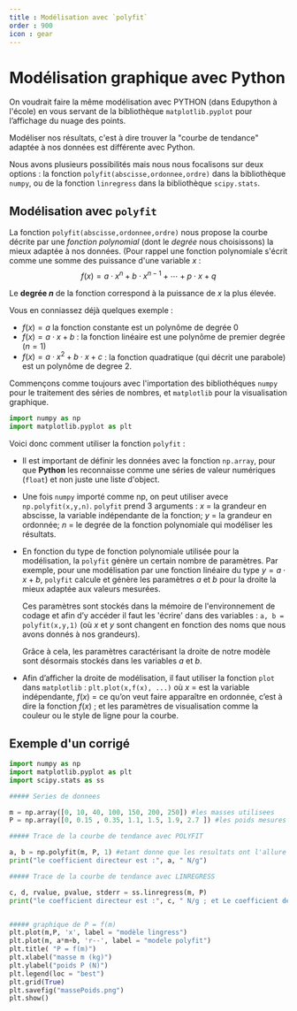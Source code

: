 ```yaml
---
title : Modélisation avec `polyfit`
order : 900
icon : gear
---
```

# Modélisation graphique avec Python

On voudrait faire la même modélisation avec PYTHON (dans Edupython à l'école) en vous servant de la bibliothèque `matplotlib.pyplot` pour l’affichage du nuage des points.

Modéliser nos résultats, c'est à dire trouver la "courbe de tendance" adaptée à nos données est différente avec Python. 

Nous avons plusieurs possibilités mais nous nous focalisons sur deux options : la fonction `polyfit(abscisse,ordonnee,ordre)` dans la bibliothèque `numpy`, ou de la fonction `linregress` dans la bibliothèque `scipy.stats`.

## Modélisation avec `polyfit`
La fonction `polyfit(abscisse,ordonnee,ordre)` nous propose la courbe décrite par une *fonction polynomial* (dont le *degrée* nous choisissons) la mieux adaptée à nos données. (Pour rappel une fonction polynomiale s'écrit comme une somme des puissance d'une variable $x$ : 
$$f(x) = a\cdot x^n + b\cdot x^{n-1} + \cdots + p\cdot x + q$$

Le **degrée $n$** de la fonction correspond à la puissance de $x$ la plus élevée. 

Vous en conniassez déjà quelques exemple : 

- $f(x) = a$ la fonction constante est un polynôme de degrée $0$
- $f(x) = a\cdot x + b$ : la fonction linéaire est une polynôme de premier degrée ($n=1$)
- $f(x) = a\cdot x^2 + b\cdot x + c$ : la fonction quadratique (qui décrit une parabole) est un polynôme de degree $2$.  
    
Commençons comme toujours avec l'importation des bibliothéques `numpy` pour le traitement des séries de nombres, et `matplotlib` pour la visualisation graphique. 

```python
import numpy as np
import matplotlib.pyplot as plt
```

Voici donc comment utiliser la fonction `polyfit` : 
- Il est important de définir les données avec la fonction `np.array`, pour que **Python** les reconnaisse comme une séries de valeur numériques (`float`) et non juste une liste d'object. 
- Une fois `numpy` importé comme np, on peut utiliser avece `np.polyfit(x,y,n)`.
    `polyfit` prend 3 arguments : $x$ = la grandeur en abscisse, la variable indépendante de la fonction;  $y$ = la grandeur en ordonnée; $n$ = le degrée de la fonction polynomiale qui modéliser les résultats.
- En fonction du type de fonction polynomiale utilisée pour la modélisation, la `polyfit` génère un certain nombre de paramètres. Par exemple, pour une modélisation par une fonction linéaire du type $y = a\cdot x + b$, `polyfit` calcule et génère les paramètres $a$ et $b$ pour la droite la mieux adaptée aux valeurs mesurées. 
    
    Ces paramètres sont stockés dans la mémoire de l'environnement de codage et afin d’y accéder il faut les 'écrire' dans des variables : `a, b = polyfit(x,y,1)` (où $x$ et $y$ sont changent en fonction des noms que nous avons donnés à nos grandeurs). 
    
    Grâce à cela, les paramètres caractérisant la droite de notre modèle sont désormais stockés dans les variables $a$ et $b$. 
    
- Afin d’afficher la droite de modélisation, il faut utiliser la fonction `plot` dans `matplotlib` : `plt.plot(x,f(x), ...)` où $x$ = est la variable indépendante, $f(x)$ = ce qu’on veut faire apparaître en ordonnée, c’est à dire la fonction $f(x)$ ; et les paramètres de visualisation comme la couleur ou le style de ligne pour la courbe. 

## Exemple d'un corrigé

```python
import numpy as np 
import matplotlib.pyplot as plt 
import scipy.stats as ss

##### Series de donnees 

m = np.array([0, 10, 40, 100, 150, 200, 250]) #les masses utilisees
P = np.array([0, 0.15 , 0.35, 1.1, 1.5, 1.9, 2.7 ]) #les poids mesures

##### Trace de la courbe de tendance avec POLYFIT

a, b = np.polyfit(m, P, 1) #etant donne que les resultats ont l'allure lineaire
print("le coefficient directeur est :", a, " N/g")

##### Trace de la courbe de tendance avec LINREGRESS

c, d, rvalue, pvalue, stderr = ss.linregress(m, P)
print("le coefficient directeur est :", c, " N/g ; et Le coefficient de correlation est :", rvalue)


##### graphique de P = f(m)
plt.plot(m,P, 'x', label = "modèle lingress")
plt.plot(m, a*m+b, 'r--', label = "modele polyfit")
plt.title( "P = f(m)")
plt.xlabel("masse m (kg)")
plt.ylabel("poids P (N)")
plt.legend(loc = "best")
plt.grid(True)
plt.savefig("massePoids.png")
plt.show() 
```
